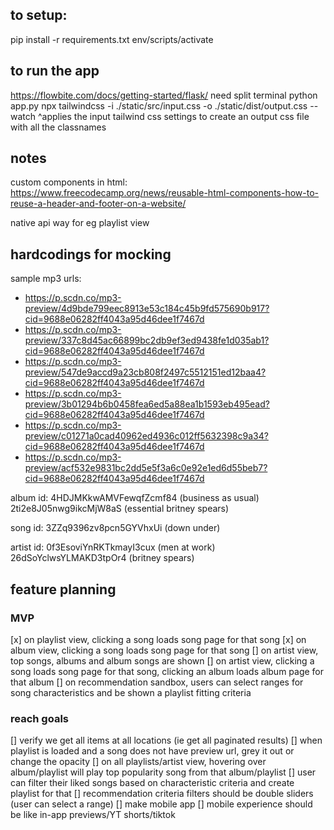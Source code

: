 ## to setup:
pip install -r requirements.txt
env/scripts/activate

## to run the app
https://flowbite.com/docs/getting-started/flask/
need split terminal
  python app.py
  npx tailwindcss -i ./static/src/input.css -o ./static/dist/output.css --watch
  ^applies the input tailwind css settings to create an output css file with all the classnames

## notes
custom components in html: https://www.freecodecamp.org/news/reusable-html-components-how-to-reuse-a-header-and-footer-on-a-website/

native api way for eg playlist view
  <!-- # NATIVE API WAY
	# headers = get_auth_header(session['token_info']['access_token'])
	# playlist_url = f"https://api.spotify.com/v1/playlists/{playlist_id}/tracks"
	# response = requests.get(playlist_url, headers=headers)
	# playlist_items = response.json()['items']
	# # print(json.dumps(playlist_items[0])) #single song in playlist
	# print('NATIVE TOKEN', session['token_info']['access_token']) 
  # print('AUTH MANAGER TOKEN', auth_manager.get_access_token()) #session['token_info']['access_token']
	# print('AUTH MANAGER TOKEN', auth_manager.get_cached_token())
	# auth_manager.refresh_access_token(auth_manager.get_cached_token()['refresh_token']) -->

## hardcodings for mocking
sample mp3 urls: 
- https://p.scdn.co/mp3-preview/4d9bde799eec8913e53c184c45b9fd575690b917?cid=9688e06282ff4043a95d46dee1f7467d
- https://p.scdn.co/mp3-preview/337c8d45ac66899bc2db9ef3ed9438fe1d035ab1?cid=9688e06282ff4043a95d46dee1f7467d
- https://p.scdn.co/mp3-preview/547de9accd9a23cb808f2497c5512151ed12baa4?cid=9688e06282ff4043a95d46dee1f7467d
- https://p.scdn.co/mp3-preview/3b01294b6b0458fea6ed5a88ea1b1593eb495ead?cid=9688e06282ff4043a95d46dee1f7467d
- https://p.scdn.co/mp3-preview/c01271a0cad40962ed4936c012ff5632398c9a34?cid=9688e06282ff4043a95d46dee1f7467d
- https://p.scdn.co/mp3-preview/acf532e9831bc2dd5e5f3a6c0e92e1ed6d55beb7?cid=9688e06282ff4043a95d46dee1f7467d

album id: 
4HDJMKkwAMVFewqfZcmf84 (business as usual)
2ti2e8J05nwg9ikcMjW8aS (essential britney spears)

song id: 
3ZZq9396zv8pcn5GYVhxUi (down under)

artist id: 
0f3EsoviYnRKTkmayI3cux (men at work)
26dSoYclwsYLMAKD3tpOr4 (britney spears)


## feature planning
### MVP
[x] on playlist view, clicking a song loads song page for that song
[x] on album view, clicking a song loads song page for that song
[] on artist view, top songs, albums and album songs are shown
[] on artist view, clicking a song loads song page for that song, clicking an album loads album page for that album
[] on recommendation sandbox, users can select ranges for song characteristics and be shown a playlist fitting criteria

### reach goals
[] verify we get all items at all locations (ie get all paginated results)
[] when playlist is loaded and a song does not have preview url, grey it out or change the opacity
[] on all playlists/artist view, hovering over album/playlist will play top popularity song from that album/playlist
[] user can filter their liked songs based on characteristic criteria and create playlist for that
[] recommendation criteria filters should be double sliders (user can select a range)
[] make mobile app
[] mobile experience should be like in-app previews/YT shorts/tiktok
